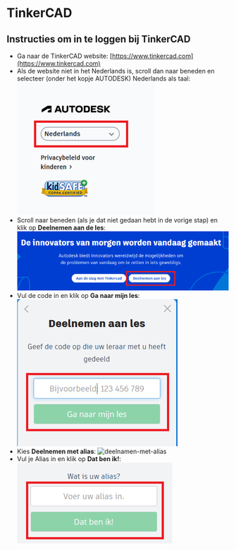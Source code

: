 # TinkerCAD

## Instructies om in te loggen bij TinkerCAD

* Ga naar de TinkerCAD website: [https://www.tinkercad.com](https://www.tinkercad.com)
* Als de website niet in het Nederlands is, scroll dan naar beneden en selecteer (onder het kopje AUTODESK) Nederlands als taal:
![selecteer-nederlands](images/selecteer-nederlands.PNG)
* Scroll naar beneden (als je dat niet gedaan hebt in de vorige stap) en klik op **Deelnemen aan de les**:
![deelnemen-aan-les](images/deelnemen-aan-les.PNG)
* Vul de code in en klik op **Ga naar mijn les**:
![vul-de-code-in](images/vul-de-code-in.PNG)
* Kies **Deelnemen met alias**:
![deelnamen-met-alias](images/deelnamen-met-alias.PNG)
* Vul je Alias in en klik op **Dat ben ik!**:
![vul-je-alias-in](images/vul-je-alias-in.PNG)

